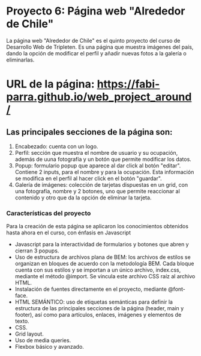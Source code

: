 # Proyecto 6: Página web "Alrededor de Chile"

La página web "Alrededor de Chile" es el quinto proyecto del curso de Desarrollo Web de Tripleten. Es una página que muestra imágenes del país, dando la opción de modificar el perfil y añadir nuevas fotos a la galería o eliminarlas.

# URL de la página: https://fabi-parra.github.io/web_project_around/

## Las principales secciones de la página son:

1. Encabezado: cuenta con un logo.
2. Perfil: sección que muestra el nombre de usuario y su ocupación, además de uuna fotografía y un botón que permite modificar los datos.
3. Popup: formulario popup que aparece al dar click al botón "editar". Contiene 2 inputs, para el nombre y para la ocupación. Esta información se modifica en el perfil al hacer click en el botón "guardar".
4. Galería de imágenes: colección de tarjetas dispuestas en un grid, con una fotografía, nombre y 2 botones, uno que permite reaccionar al contenido y otro que da la opción de eliminar la tarjeta.

### Características del proyecto

Para la creación de esta página se aplicaron los conocimientos obtenidos hasta ahora en el curso, con énfasis en Javascript

- Javascript para la interactividad de formularios y botones que abren y cierran 3 popups.
- Uso de estructura de archivos plana de BEM: los archivos de estilos se organizan en bloques de acuerdo con la metodología BEM. Cada bloque cuenta con sus estilos y se importan a un único archivo, index.css, mediante el método @import. Se vincula este archivo CSS raíz al archivo HTML.
- Instalación de fuentes directamente en el proyecto, mediante @font-face.
- HTML SEMÁNTICO: uso de etiquetas semánticas para definir la estructura de las principales secciones de la página (header, main y footer), así como para artículos, enlaces, imágenes y elementos de texto.
- CSS.
- Grid layout.
- Uso de media queries.
- Flexbox básico y avanzado.

